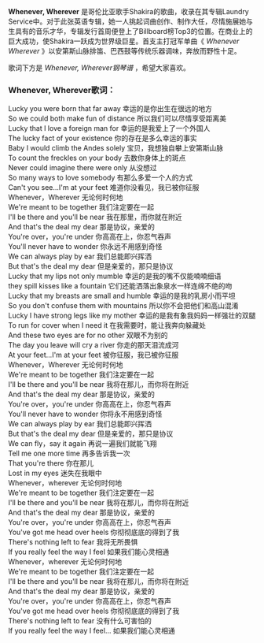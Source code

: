 

**Whenever, Wherever** 是哥伦比亚歌手Shakira的歌曲，收录在其专辑Laundry
Service中。对于此张英语专辑，她一人挑起词曲创作、制作大任，尽情施展她与生具有的音乐才华，专辑发行首周便登上了Billboard榜Top3的位置。在商业上的巨大成功，使Shakira一跃成为世界级巨星。首支主打冠军单曲《
_Whenever Wherever_ 》以安第斯山脉排笛、巴西鼓等传统乐器调味，奔放而野性十足。

歌词下方是 _Whenever, Wherever钢琴谱_ ，希望大家喜欢。

### Whenever, Wherever歌词：

Lucky you were born that far away 幸运的是你出生在很远的地方  
So we could both make fun of distance 所以我们可以尽情享受距离美  
Lucky that I love a foreign man for 幸运的是我爱上了一个外国人  
The lucky fact of your existence 你的存在是多么幸运的事实  
Baby I would climb the Andes solely 宝贝，我想独自攀上安第斯山脉  
To count the freckles on your body 去数你身体上的斑点  
Never could imagine there were only 从没想过  
So many ways to love somebody 有那么多爱一个人的方式  
Can't you see...I'm at your feet 难道你没看见，我已被你征服  
Whenever，Wherever 无论何时何地  
We're meant to be together 我们注定要在一起  
I'll be there and you'll be near 我在那里，而你就在附近  
And that's the deal my dear 那是协议，亲爱的  
You're over，you're under 你高高在上，你忍气吞声  
You'll never have to wonder 你永远不用感到奇怪  
We can always play by ear 我们总能即兴挥洒  
But that's the deal my dear 但是亲爱的，那只是协议  
Lucky that my lips not only mumble 幸运的是我的嘴不仅能喃喃细语  
they spill kisses like a fountain 它们还能洒落出象泉水一样连绵不绝的吻  
Lucky that my breasts are small and humble 幸运的是我的乳房小而平坦  
So you don't confuse them with mountains 所以你不会把他们和高山混淆  
Lucky I have strong legs like my mother 幸运的是我有象我妈妈一样强壮的双腿  
To run for cover when I need it 在我需要时，能让我奔向躲藏处  
And these two eyes are for no other 双眼不为别的  
The day you leave will cry a river 你走的那天泪流成河  
At your feet...I'm at your feet 被你征服，我已被你征服  
Whenever，Wherever 无论何时何地  
We're meant to be together 我们注定要在一起  
I'll be there and you'll be near 我将在那儿，而你将在附近  
And that's the deal my dear 那是协议，亲爱的  
You're over，you're under 你高高在上，你忍气吞声  
You'll never have to wonder 你将永不用感到奇怪  
We can always play by ear 我们总能即兴挥洒  
But that's the deal my dear 但是亲爱的，那只是协议  
We can fly，say it again 再说一遍我们就能飞翔  
Tell me one more time 再多告诉我一次  
That you're there 你在那儿  
Lost in my eyes 迷失在我眼中  
Whenever，wherever 无论何时何地  
We're meant to be together 我们注定要在一起  
I'll be there and you'll be near 我将在那儿，而你将在附近  
And that's the deal my dear 那是协议，亲爱的  
You're over，you're under 你高高在上，你忍气吞声  
You've got me head over heels 你彻彻底底的得到了我  
There's nothing left to fear 我将无所畏惧  
If you really feel the way I feel 如果我们能心灵相通  
Whenever，wherever 无论何时何地  
We're meant to be together 我们注定要在一起  
I'll be there and you'll be near 我将在那儿，而你将在附近  
And that's the deal my dear 那是协议，亲爱的  
You're over，you're under 你高高在上，你忍气吞声  
You've got me head over heels 你彻彻底底的得到了我  
There's nothing left to fear 没有什么可害怕的  
If you really feel the way I feel… 如果我们能心灵相通

